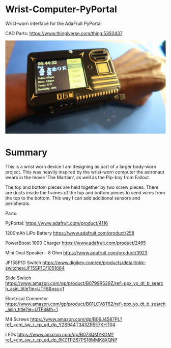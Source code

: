 # Wrist-Computer-PyPortal

Wrist-worn interface for the AdaFruit PyPortal

CAD Parts: https://www.thingiverse.com/thing:5350437

![alt text](https://github.com/booman171/Wrist-Computer-PyPortal/blob/main/wrist.jpg?raw=true)

# Summary
This is a wrist worn device I am designing as part of a larger body-worn project. This was heavily inspired by the wrist-worn computer the astronaut wears in the movie 'The Martian', as well as the Pip-boy from Fallout.

The top and bottom pieces are held together by two screw pieces. There are ducts inside the frames of the top and bottom pieces to send wires from the top to the bottom. This way I can add additional sensors and peripherals.

Parts:

PyPortal:
https://www.adafruit.com/product/4116

1200mAh LiPo Battery
https://www.adafruit.com/product/258

PowerBoost 1000 Charger
https://www.adafruit.com/product/2465

Mini Oval Speaker - 8 Ohm
https://www.adafruit.com/product/3923

JF15SP1D Switch
https://www.digikey.com/en/products/detail/nkk-switches/JF15SP1D/1051664

Slide Switch
https://www.amazon.com/gp/product/B0799R529Z/ref=ppx_yo_dt_b_search_asin_title?ie=UTF8&psc=1

Electrical Connector
https://www.amazon.com/gp/product/B01LCV8T62/ref=ppx_yo_dt_b_search_asin_title?ie=UTF8&th=1

M4 Screws
https://www.amazon.com/dp/B09J4587PL?ref_=cm_sw_r_cp_ud_dp_Y2S944T343ZR5E7KHT04

LEDs
https://www.amazon.com/dp/B073QMYKDM?ref_=cm_sw_r_cp_ud_dp_9KZTPZ67PS18MMK8XQNP
